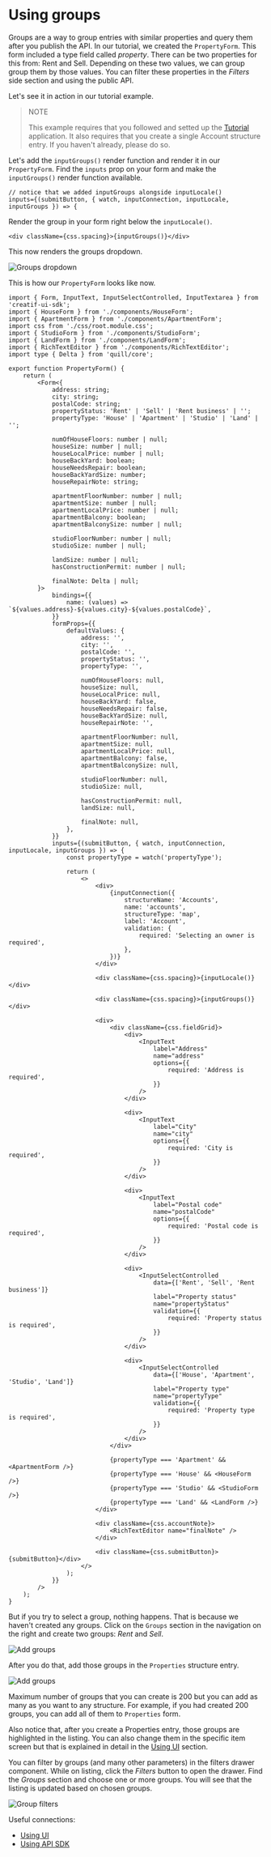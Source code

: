 # Using groups

Groups are a way to group entries with similar properties and query them after you publish the API. In our tutorial, we created the `PropertyForm`.
This form included a type field called _property_. There can be two properties for this from: Rent and Sell. Depending on these two values,
we can group group them by those values. You can filter these properties in the _Filters_ side section and
using the public API.

Let's see it in action in our tutorial example.

> NOTE
>
> This example requires that you followed and setted up the [Tutorial](tutorial) application. It also requires
> that you create a single Account structure entry. If you haven't already, please do so.

Let's add the `inputGroups()` render function and render it in our `PropertyForm`. Find the `inputs` prop on your form
and make the `inputGroups()` render function available.

```tsx
// notice that we added inputGroups alongside inputLocale()
inputs={(submitButton, { watch, inputConnection, inputLocale, inputGroups }) => {
```

Render the group in your form right below the `inputLocale()`.

```tsx
<div className={css.spacing}>{inputGroups()}</div>
```

This now renders the groups dropdown.

![Groups dropdown](_images/groups_section_dropdown.png 'Groups dropdown')

This is how our `PropertyForm` looks like now.

```tsx
import { Form, InputText, InputSelectControlled, InputTextarea } from 'creatif-ui-sdk';
import { HouseForm } from './components/HouseForm';
import { ApartmentForm } from './components/ApartmentForm';
import css from './css/root.module.css';
import { StudioForm } from './components/StudioForm';
import { LandForm } from './components/LandForm';
import { RichTextEditor } from './components/RichTextEditor';
import type { Delta } from 'quill/core';

export function PropertyForm() {
    return (
        <Form<{
            address: string;
            city: string;
            postalCode: string;
            propertyStatus: 'Rent' | 'Sell' | 'Rent business' | '';
            propertyType: 'House' | 'Apartment' | 'Studio' | 'Land' | '';

            numOfHouseFloors: number | null;
            houseSize: number | null;
            houseLocalPrice: number | null;
            houseBackYard: boolean;
            houseNeedsRepair: boolean;
            houseBackYardSize: number;
            houseRepairNote: string;

            apartmentFloorNumber: number | null;
            apartmentSize: number | null;
            apartmentLocalPrice: number | null;
            apartmentBalcony: boolean;
            apartmentBalconySize: number | null;

            studioFloorNumber: number | null;
            studioSize: number | null;

            landSize: number | null;
            hasConstructionPermit: number | null;

            finalNote: Delta | null;
        }>
            bindings={{
                name: (values) => `${values.address}-${values.city}-${values.postalCode}`,
            }}
            formProps={{
                defaultValues: {
                    address: '',
                    city: '',
                    postalCode: '',
                    propertyStatus: '',
                    propertyType: '',

                    numOfHouseFloors: null,
                    houseSize: null,
                    houseLocalPrice: null,
                    houseBackYard: false,
                    houseNeedsRepair: false,
                    houseBackYardSize: null,
                    houseRepairNote: '',

                    apartmentFloorNumber: null,
                    apartmentSize: null,
                    apartmentLocalPrice: null,
                    apartmentBalcony: false,
                    apartmentBalconySize: null,

                    studioFloorNumber: null,
                    studioSize: null,

                    hasConstructionPermit: null,
                    landSize: null,

                    finalNote: null,
                },
            }}
            inputs={(submitButton, { watch, inputConnection, inputLocale, inputGroups }) => {
                const propertyType = watch('propertyType');

                return (
                    <>
                        <div>
                            {inputConnection({
                                structureName: 'Accounts',
                                name: 'accounts',
                                structureType: 'map',
                                label: 'Account',
                                validation: {
                                    required: 'Selecting an owner is required',
                                },
                            })}
                        </div>

                        <div className={css.spacing}>{inputLocale()}</div>

                        <div className={css.spacing}>{inputGroups()}</div>

                        <div>
                            <div className={css.fieldGrid}>
                                <div>
                                    <InputText
                                        label="Address"
                                        name="address"
                                        options={{
                                            required: 'Address is required',
                                        }}
                                    />
                                </div>

                                <div>
                                    <InputText
                                        label="City"
                                        name="city"
                                        options={{
                                            required: 'City is required',
                                        }}
                                    />
                                </div>

                                <div>
                                    <InputText
                                        label="Postal code"
                                        name="postalCode"
                                        options={{
                                            required: 'Postal code is required',
                                        }}
                                    />
                                </div>

                                <div>
                                    <InputSelectControlled
                                        data={['Rent', 'Sell', 'Rent business']}
                                        label="Property status"
                                        name="propertyStatus"
                                        validation={{
                                            required: 'Property status is required',
                                        }}
                                    />
                                </div>

                                <div>
                                    <InputSelectControlled
                                        data={['House', 'Apartment', 'Studio', 'Land']}
                                        label="Property type"
                                        name="propertyType"
                                        validation={{
                                            required: 'Property type is required',
                                        }}
                                    />
                                </div>
                            </div>

                            {propertyType === 'Apartment' && <ApartmentForm />}
                            {propertyType === 'House' && <HouseForm />}
                            {propertyType === 'Studio' && <StudioForm />}
                            {propertyType === 'Land' && <LandForm />}
                        </div>

                        <div className={css.accountNote}>
                            <RichTextEditor name="finalNote" />
                        </div>

                        <div className={css.submitButton}>{submitButton}</div>
                    </>
                );
            }}
        />
    );
}
```

But if you try to select a group, nothing happens. That is because we haven't created any groups. Click on the `Groups`
section in the navigation on the right and create two groups: _Rent_ and _Sell_.

![Add groups](_images/using_groups_add_groups.gif 'Add groups')

After you do that, add those groups in the `Properties` structure entry.

![Add groups](_images/using_groups_add_groups_property_form.gif 'Add groups')

Maximum number of groups that you can create is 200 but you can add as many as you want to any structure.
For example, if you had created 200 groups, you can add all of them to `Properties` form.

Also notice that, after you create a Properties entry, those groups are highlighted in the listing. You can also change
them in the specific item screen but that is explained in detail in the [Using UI](using-the-ui) section.

You can filter by groups (and many other parameters) in the filters drawer component. While on listing,
click the _Filters_ button to open the drawer. Find the _Groups_ section and choose
one or more groups. You will see that the listing is updated based on chosen groups.

![Group filters](_images/using_groups_group_filters.gif 'Group filters')

Useful connections:

-   [Using UI](using-the-ui.md)
-   [Using API SDK](using-api-sdk.md)
